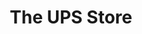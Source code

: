 ---
title: "The UPS Store"
url: /chapel-hill/the-ups-store-meadowmont-village-circle/
shop: copyshop
---